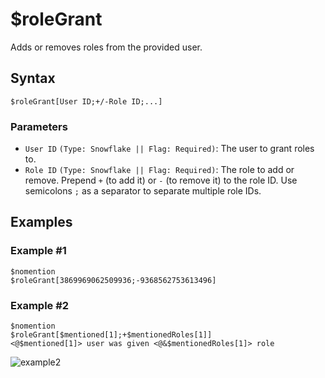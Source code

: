 # $roleGrant
Adds or removes roles from the provided user.

## Syntax
```
$roleGrant[User ID;+/-Role ID;...]
```

### Parameters
- `User ID` `(Type: Snowflake || Flag: Required)`: The user to grant roles to.
- `Role ID` `(Type: Snowflake || Flag: Required)`: The role to add or remove. Prepend `+` (to add it) or `-` (to remove it) to the role ID. Use semicolons `;` as a separator to separate multiple role IDs.

## Examples
### Example #1
```
$nomention
$roleGrant[3869969062509936;-9368562753613496]
```

### Example #2
```
$nomention
$roleGrant[$mentioned[1];+$mentionedRoles[1]]
<@$mentioned[1]> user was given <@&$mentionedRoles[1]> role
```
![example2](https://user-images.githubusercontent.com/42785890/153126389-d8c9bf0d-4fee-49ce-8e16-7dd39987a368.png)
